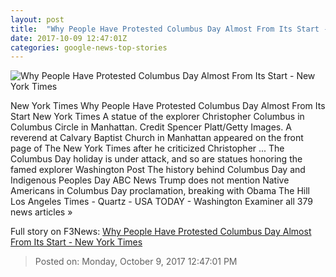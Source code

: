```yaml
---
layout: post
title:  "Why People Have Protested Columbus Day Almost From Its Start - New York Times"
date: 2017-10-09 12:47:01Z
categories: google-news-top-stories
---
```


![Why People Have Protested Columbus Day Almost From Its Start - New York Times](https://static01.nyt.com/images/2017/10/08/us/10xp-columbusday-statur-at-circle/10xp-columbusday-statur-at-circle-facebookJumbo.jpg)

New York Times Why People Have Protested Columbus Day Almost From Its Start New York Times A statue of the explorer Christopher Columbus in Columbus Circle in Manhattan. Credit Spencer Platt/Getty Images. A reverend at Calvary Baptist Church in Manhattan appeared on the front page of The New York Times after he criticized Christopher ... The Columbus Day holiday is under attack, and so are statues honoring the famed explorer Washington Post The history behind Columbus Day and Indigenous Peoples Day ABC News Trump does not mention Native Americans in Columbus Day proclamation, breaking with Obama The Hill Los Angeles Times - Quartz - USA TODAY - Washington Examiner all 379 news articles »


Full story on F3News: [Why People Have Protested Columbus Day Almost From Its Start - New York Times](http://www.f3nws.com/n/TNbJPD)

> Posted on: Monday, October 9, 2017 12:47:01 PM
